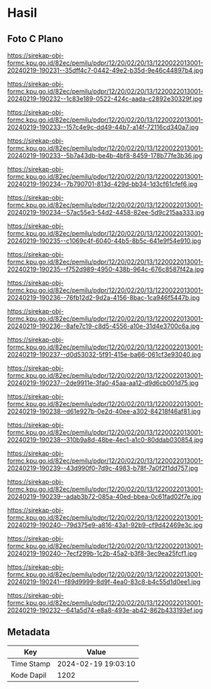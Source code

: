 # Hasil

## Foto C Plano

https://sirekap-obj-formc.kpu.go.id/82ec/pemilu/pdpr/12/20/02/20/13/1220022013001-20240219-190231--35dff4c7-0442-49e2-b35d-9e46c44897b4.jpg

https://sirekap-obj-formc.kpu.go.id/82ec/pemilu/pdpr/12/20/02/20/13/1220022013001-20240219-190232--1c83e189-0522-424c-aada-c2892e30329f.jpg

https://sirekap-obj-formc.kpu.go.id/82ec/pemilu/pdpr/12/20/02/20/13/1220022013001-20240219-190233--157c4e9c-dd49-44b7-a14f-72116cd340a7.jpg

https://sirekap-obj-formc.kpu.go.id/82ec/pemilu/pdpr/12/20/02/20/13/1220022013001-20240219-190233--5b7a43db-be4b-4bf8-8459-178b77fe3b36.jpg

https://sirekap-obj-formc.kpu.go.id/82ec/pemilu/pdpr/12/20/02/20/13/1220022013001-20240219-190234--7b790701-813d-429d-bb34-1d3cf61cfef6.jpg

https://sirekap-obj-formc.kpu.go.id/82ec/pemilu/pdpr/12/20/02/20/13/1220022013001-20240219-190234--57ac55e3-54d2-4458-82ee-5d9c215aa333.jpg

https://sirekap-obj-formc.kpu.go.id/82ec/pemilu/pdpr/12/20/02/20/13/1220022013001-20240219-190235--c1069c4f-6040-44b5-8b5c-641e9f54e910.jpg

https://sirekap-obj-formc.kpu.go.id/82ec/pemilu/pdpr/12/20/02/20/13/1220022013001-20240219-190235--f752d989-4950-438b-964c-676c8587f42a.jpg

https://sirekap-obj-formc.kpu.go.id/82ec/pemilu/pdpr/12/20/02/20/13/1220022013001-20240219-190236--76fb12d2-9d2a-4156-8bac-1ca946f5447b.jpg

https://sirekap-obj-formc.kpu.go.id/82ec/pemilu/pdpr/12/20/02/20/13/1220022013001-20240219-190236--8afe7c19-c8d5-4556-a10e-31d4e3700c6a.jpg

https://sirekap-obj-formc.kpu.go.id/82ec/pemilu/pdpr/12/20/02/20/13/1220022013001-20240219-190237--d0d53032-5f91-415e-ba66-061cf3e93040.jpg

https://sirekap-obj-formc.kpu.go.id/82ec/pemilu/pdpr/12/20/02/20/13/1220022013001-20240219-190237--2de9911e-3fa0-45aa-aa12-d9d6cb001d75.jpg

https://sirekap-obj-formc.kpu.go.id/82ec/pemilu/pdpr/12/20/02/20/13/1220022013001-20240219-190238--d61e927b-0e2d-40ee-a302-84218f46af81.jpg

https://sirekap-obj-formc.kpu.go.id/82ec/pemilu/pdpr/12/20/02/20/13/1220022013001-20240219-190238--310b9a8d-48be-4ec1-a1c0-80ddab030854.jpg

https://sirekap-obj-formc.kpu.go.id/82ec/pemilu/pdpr/12/20/02/20/13/1220022013001-20240219-190239--43d990f0-7d9c-4983-b78f-7a0f2f1dd757.jpg

https://sirekap-obj-formc.kpu.go.id/82ec/pemilu/pdpr/12/20/02/20/13/1220022013001-20240219-190239--adab3b72-085a-40ed-bbea-0c61fad02f7e.jpg

https://sirekap-obj-formc.kpu.go.id/82ec/pemilu/pdpr/12/20/02/20/13/1220022013001-20240219-190240--79d375e9-a816-43a1-92b9-cf9d42469e3c.jpg

https://sirekap-obj-formc.kpu.go.id/82ec/pemilu/pdpr/12/20/02/20/13/1220022013001-20240219-190240--7ecf299b-1c2b-45a2-b3f8-3ec9ea25fcf1.jpg

https://sirekap-obj-formc.kpu.go.id/82ec/pemilu/pdpr/12/20/02/20/13/1220022013001-20240219-190241--f89d9999-8d9f-4ea0-83c8-b4c55d1d0ee1.jpg

https://sirekap-obj-formc.kpu.go.id/82ec/pemilu/pdpr/12/20/02/20/13/1220022013001-20240219-190232--641a5d74-e8a8-493e-ab42-862b433193ef.jpg


## Metadata

| Key        | Value               |
| ---------- | ------------------- |
| Time Stamp | 2024-02-19 19:03:10 |
| Kode Dapil | 1202                |



